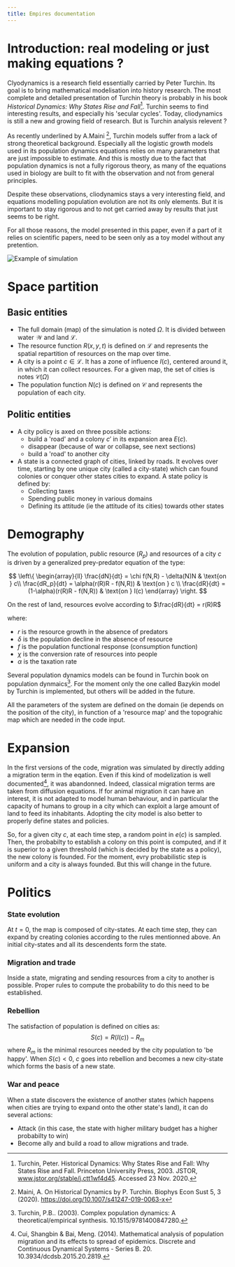 ```yaml
---
title: Empires documentation
---
```


# Introduction: real modeling or just making equations ?

Clyodynamics is a research field essentially carried by Peter Turchin. Its goal is to bring mathematical modelisation into history research. The most complete and detailed presentation of Turchin theory is probably in his book *Historical Dynamics: Why States Rise and Fall*[^1]. Turchin seems to find interesting results, and especially his 'secular cycles'. Today, cliodynamics is still a new and growing field of research. But is Turchin analysis relevent ?

As recently underlined by A.Maini [^3], Turchin models suffer from a lack of strong theoretical background. Especially all the logistic growth models used in its population dynamics equations relies on many parameters that are just impossible to estimate. And this is mostly due to the fact that population dynamics is not a fully rigorous theory, as many of the equations used in biology are built to fit with the observation and not from general principles.

Despite these observations, cliodynamics stays a very interesting field, and equations modelling population evolution are not its only elements. But it is important to stay rigorous and to not get carried away by results that just seems to be right.

For all those reasons, the model presented in this paper, even if a part of it relies on scientific papers, need to be seen only as a toy model without any pretention.

![Example of simulation](example.gif)


# Space partition

## Basic entities

+ The full domain (map) of the simulation is noted $\Omega$. It is divided between water $\mathcal{W}$ and land $\mathcal{L}$.
+ The resource function $R(x,y,t)$ is defined on $\mathcal{L}$ and represents the spatial repartition of resources on the map over time.
+ A city is a point $c \in \mathcal{L}$. It has a zone of influence $I(c)$, centered around it, in which it can collect resources. For a given map, the set of cities is notes $\mathcal{C}(\Omega)$
+ The population function $N(c)$ is defined on $\mathcal{C}$ and represents the population of each city.

## Politic entities

+ A city policy is axed on three possible actions:
    + build a 'road' and a colony $c'$ in its expansion area $E(c)$.
    + disappear (because of war or collapse, see next sections)
    + build a 'road' to another city
+ A state is a connected graph of cities, linked by roads. It evolves over time, starting by one unique city (called a city-state) which can found colonies or conquer other states cities to expand. A state policy is defined by:
    + Collecting taxes
    + Spending public money in various domains
    + Defining its attitude (ie the attitude of its cities) towards other states

# Demography

The evolution of population, public resource ($R_p$) and resources of a city $c$ is driven by a generalized prey-predator equation of the type:

$$
\left\{
    \begin{array}{ll}
        \frac{dN}{dt} = \chi f(N,R) - \delta(N)N & \text{on } c\\
        \frac{dR_p}{dt} = \alpha(r(R)R - f(N,R)) & \text{on } c \\
        \frac{dR}{dt} = (1-\alpha)(r(R)R - f(N,R)) & \text{on } I(c)
    \end{array}
\right.
$$

On the rest of land, resources evolve according to $\frac{dR}{dt} = r(R)R$

where:

+ $r$ is the resource growth in the absence of predators
+ $\delta$ is the population decline in the absence of resource
+ $f$ is the population functional response (consumption function)
+ $\chi$ is the conversion rate of resources into people
+ $\alpha$ is the taxation rate

Several population dynamics models can be found in Turchin book on population dynmaics[^2]. For the moment only the one called Bazykin model by Turchin is implemented, but others will be added in the future.

All the parameters of the system are defined on the domain (ie depends on the position of the city), in function of a 'resource map' and the topograhic map which are needed in the code input.

# Expansion

In the first versions of the code, migration was simulated by directly adding a migration term in the eqation. Even if this kind of modelization is well documented[^4], it was abandonned. Indeed, classical migration terms are taken from diffusion equations. If for animal migration it can have an interest, it is not adapted to model human behaviour, and in particular the capacity of humans to group in a city which can exploit a large amount of land to feed its inhabitants. Adopting the city model is also better to properly define states and policies.

So, for a given city $c$, at each time step, a random point in $e(c)$ is sampled. Then, the probabilty to establish a colony on this point is computed, and if it is superior to a given threshold (which is decided by the state as a policy), the new colony is founded. For the moment, evry probabilistic step is uniform and a city is always founded. But this will change in the future.

# Politics

### State evolution

At $t=0$, the map is composed of city-states. At each time step, they can expand by creating colonies according to the rules mentionned above. An initial city-states and all its descendents form the state.

### Migration and trade

Inside a state, migrating and sending resources from a city to another is possible. Proper rules to compute the probability to do this need to be established.

### Rebellion
The satisfaction of population is defined on cities as:
$$
S(c) = R(I(c)) - R_m
$$
where $R_m$ is the minimal resources needed by the city population to 'be happy'. When $S(c) <0$, $c$ goes into rebellion and becomes a new city-state which forms the basis of a new state.

### War and peace
When a state discovers the existence of another states (which happens when cities are trying to expand onto the other state's land), it can do several actions:
+ Attack (in this case, the state with higher military budget has a higher probabilty to win)
+ Become ally and build a road to allow migrations and trade.



[^1]: Turchin, Peter. Historical Dynamics: Why States Rise and Fall: Why States Rise and Fall. Princeton University Press, 2003. JSTOR, www.jstor.org/stable/j.ctt1wf4d45. Accessed 23 Nov. 2020.
[^2]: Turchin, P.B.. (2003). Complex population dynamics: A theoretical/empirical synthesis. 10.1515/9781400847280.
[^3]: Maini, A. On Historical Dynamics by P. Turchin. Biophys Econ Sust 5, 3 (2020). https://doi.org/10.1007/s41247-019-0063-x
[^4]: Cui, Shangbin & Bai, Meng. (2014). Mathematical analysis of population migration and its effects to spread of epidemics. Discrete and Continuous Dynamical Systems - Series B. 20. 10.3934/dcdsb.2015.20.2819.
